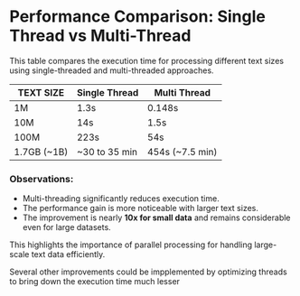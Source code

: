# Performance Comparison: Single Thread vs Multi-Thread

This table compares the execution time for processing different text sizes using single-threaded and multi-threaded approaches.

| **TEXT SIZE**  | **Single Thread**  | **Multi Thread**  |
|---------------|-------------------|------------------|
| 1M           | 1.3s               | 0.148s           |
| 10M          | 14s                | 1.5s             |
| 100M         | 223s               | 54s              |
| 1.7GB (~1B)  | ~30 to 35 min      | 454s (~7.5 min)  |

### Observations:
- Multi-threading significantly reduces execution time.
- The performance gain is more noticeable with larger text sizes.
- The improvement is nearly **10x for small data** and remains considerable even for large datasets.

This highlights the importance of parallel processing for handling large-scale text data efficiently.

Several other improvements could be impplemented by optimizing threads to bring down the execution time much lesser
